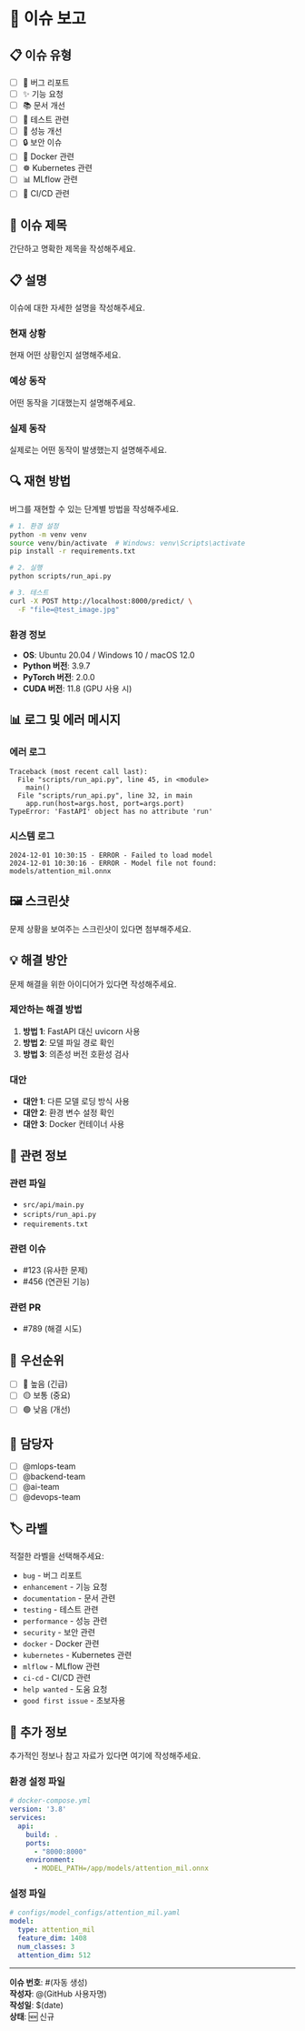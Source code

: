 # 🐛 이슈 보고

## 📋 이슈 유형

- [ ] 🐛 버그 리포트
- [ ] ✨ 기능 요청
- [ ] 📚 문서 개선
- [ ] 🧪 테스트 관련
- [ ] 🚀 성능 개선
- [ ] 🔒 보안 이슈
- [ ] 🐳 Docker 관련
- [ ] ☸️ Kubernetes 관련
- [ ] 📊 MLflow 관련
- [ ] 🔄 CI/CD 관련

## 📝 이슈 제목

간단하고 명확한 제목을 작성해주세요.

## 📋 설명

이슈에 대한 자세한 설명을 작성해주세요.

### 현재 상황
현재 어떤 상황인지 설명해주세요.

### 예상 동작
어떤 동작을 기대했는지 설명해주세요.

### 실제 동작
실제로는 어떤 동작이 발생했는지 설명해주세요.

## 🔍 재현 방법

버그를 재현할 수 있는 단계별 방법을 작성해주세요.

```bash
# 1. 환경 설정
python -m venv venv
source venv/bin/activate  # Windows: venv\Scripts\activate
pip install -r requirements.txt

# 2. 실행
python scripts/run_api.py

# 3. 테스트
curl -X POST http://localhost:8000/predict/ \
  -F "file=@test_image.jpg"
```

### 환경 정보
- **OS**: Ubuntu 20.04 / Windows 10 / macOS 12.0
- **Python 버전**: 3.9.7
- **PyTorch 버전**: 2.0.0
- **CUDA 버전**: 11.8 (GPU 사용 시)

## 📊 로그 및 에러 메시지

### 에러 로그
```
Traceback (most recent call last):
  File "scripts/run_api.py", line 45, in <module>
    main()
  File "scripts/run_api.py", line 32, in main
    app.run(host=args.host, port=args.port)
TypeError: 'FastAPI' object has no attribute 'run'
```

### 시스템 로그
```
2024-12-01 10:30:15 - ERROR - Failed to load model
2024-12-01 10:30:16 - ERROR - Model file not found: models/attention_mil.onnx
```

## 🖼️ 스크린샷

문제 상황을 보여주는 스크린샷이 있다면 첨부해주세요.

## 💡 해결 방안

문제 해결을 위한 아이디어가 있다면 작성해주세요.

### 제안하는 해결 방법
1. **방법 1**: FastAPI 대신 uvicorn 사용
2. **방법 2**: 모델 파일 경로 확인
3. **방법 3**: 의존성 버전 호환성 검사

### 대안
- **대안 1**: 다른 모델 로딩 방식 사용
- **대안 2**: 환경 변수 설정 확인
- **대안 3**: Docker 컨테이너 사용

## 🔗 관련 정보

### 관련 파일
- `src/api/main.py`
- `scripts/run_api.py`
- `requirements.txt`

### 관련 이슈
- #123 (유사한 문제)
- #456 (연관된 기능)

### 관련 PR
- #789 (해결 시도)

## 📅 우선순위

- [ ] 🔴 높음 (긴급)
- [ ] 🟡 보통 (중요)
- [ ] 🟢 낮음 (개선)

## 👥 담당자

- [ ] @mlops-team
- [ ] @backend-team
- [ ] @ai-team
- [ ] @devops-team

## 🏷️ 라벨

적절한 라벨을 선택해주세요:

- `bug` - 버그 리포트
- `enhancement` - 기능 요청
- `documentation` - 문서 관련
- `testing` - 테스트 관련
- `performance` - 성능 관련
- `security` - 보안 관련
- `docker` - Docker 관련
- `kubernetes` - Kubernetes 관련
- `mlflow` - MLflow 관련
- `ci-cd` - CI/CD 관련
- `help wanted` - 도움 요청
- `good first issue` - 초보자용

## 📝 추가 정보

추가적인 정보나 참고 자료가 있다면 여기에 작성해주세요.

### 환경 설정 파일
```yaml
# docker-compose.yml
version: '3.8'
services:
  api:
    build: .
    ports:
      - "8000:8000"
    environment:
      - MODEL_PATH=/app/models/attention_mil.onnx
```

### 설정 파일
```yaml
# configs/model_configs/attention_mil.yaml
model:
  type: attention_mil
  feature_dim: 1408
  num_classes: 3
  attention_dim: 512
```

---

**이슈 번호**: #(자동 생성)  
**작성자**: @(GitHub 사용자명)  
**작성일**: $(date)  
**상태**: 🆕 신규 